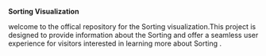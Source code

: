 **Sorting Visualization**

welcome to the offical repository for the Sorting visualization.This project is designed to provide information about the Sorting and offer a seamless user experience for visitors interested in learning more about Sorting .
